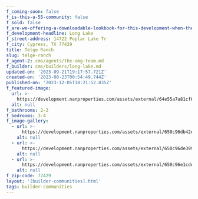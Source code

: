 ```yaml
---
f_coming-soon: false
f_is-this-a-55-community: false
f_sold: false
f_are-we-offering-a-downloadable-lookbook-for-this-development-when-they-submit-their-contact-info: false
f_development-headline: Long Lake
f_street-address: 14722 Poplar Lake Tr
f_city: Cypress, TX 77429
title: Telge Ranch
slug: telge-ranch
f_agent-2: cms/agents/the-omg-team.md
f_builder: cms/builders/long-lake.md
updated-on: '2023-09-21T19:17:57.721Z'
created-on: '2023-08-23T00:54:49.744Z'
published-on: '2023-12-05T18:21:52.835Z'
f_featured-image:
  url: >-
    https://development.nanproperties.com/assets/external/64e55a7a81cf69f3b4b74770_new-homes-community-telge-ranch.webp
  alt: null
f_bathrooms: 2-3
f_bedrooms: 3-4
f_image-gallery:
  - url: >-
      https://development.nanproperties.com/assets/external/650c96db42e26cc8d2c57089_3-web-or-mls-dsc08839-edit201.jpg
    alt: null
  - url: >-
      https://development.nanproperties.com/assets/external/650c96de3991e44f49f207df_2-web-or-mls-dsc08819-edit201.jpg
    alt: null
  - url: >-
      https://development.nanproperties.com/assets/external/650c96e1cdea6eaaa5cdcfb9_1-web-or-mls-dsc08799-edit201.jpg
    alt: null
f_zip-code: 77429
layout: '[builder-communities].html'
tags: builder-communities
---
```



